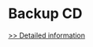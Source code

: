 # Backup CD
[>> Detailed information](https://secure.shareit.com/shareit/product.html?productid=300877731&affiliateid=200057808)